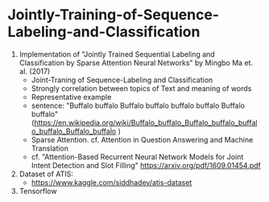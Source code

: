 # Jointly-Training-of-Sequence-Labeling-and-Classification
1. Implementation of "Jointly Trained Sequential Labeling and Classification by Sparse Attention Neural Networks" by Mingbo Ma et. al. (2017)
   - Joint-Traning of Sequence-Labeling and Classification
   - Strongly correlation between topics of Text and meaning of words 
   - Representative example
   - sentence: "Buffalo buffalo Buffalo buffalo buffalo buffalo Buffalo buffalo" (https://en.wikipedia.org/wiki/Buffalo_buffalo_Buffalo_buffalo_buffalo_buffalo_Buffalo_buffalo )
   - Sparse Attention. cf. Attention in Question Answering and Machine Translation
   - cf. "Attention-Based Recurrent Neural Network Models for Joint Intent Detection and Slot Filling" https://arxiv.org/pdf/1609.01454.pdf
2. Dataset of ATIS:
   - https://www.kaggle.com/siddhadev/atis-dataset
3. Tensorflow
